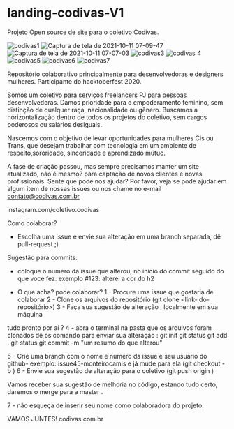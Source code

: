
# landing-codivas-V1
Projeto Open source de site para o coletivo Codivas.

![codivas1](https://user-images.githubusercontent.com/66797088/136761877-51de0548-520d-4293-a93d-b43e1f9bd80a.png)
![Captura de tela de 2021-10-11 07-09-47](https://user-images.githubusercontent.com/66797088/136773424-02d18781-3c3c-4eb3-9da4-867ae6195c5b.png)
![Captura de tela de 2021-10-11 07-07-03](https://user-images.githubusercontent.com/66797088/136773462-dfc7d24e-b83b-489e-809a-dbd43dc01a5a.png)
![codivas3](https://user-images.githubusercontent.com/66797088/136762028-684d2314-4465-4c07-8173-015d01d39bed.png)
![codivas 4](https://user-images.githubusercontent.com/66797088/136762110-12ca9c78-6740-4ca9-877e-600eb7faae4e.png)
![codivas5](https://user-images.githubusercontent.com/66797088/136762145-a440b20c-4705-482b-8f00-630ebd71a220.png)
![codivas6](https://user-images.githubusercontent.com/66797088/136762177-02046e92-9c8d-4072-b211-3282b14b43f7.png)
![codivas7](https://user-images.githubusercontent.com/66797088/136762207-09f8b8e0-b0c0-41de-af3d-ee46edb5569c.png)


Repositório colaborativo principalmente para desenvolvedoras e designers mulheres.
Participante do hacktoberfest 2020.

Somos um coletivo para serviços freelancers PJ para pessoas desenvolvedoras.
Damos prioridade para o empoderamento feminino, sem distinção de qualquer raça, nacionalidade ou gênero.
Buscamos a horizontalização dentro de todos os projetos do coletivo, sem cargos poderosos ou salários desiguais.

Nascemos com o objetivo de levar oportunidades para mulheres Cis ou Trans, que desejam trabalhar com tecnologia em um ambiente de respeito,sororidade,
sinceridade  e aprendizado mútuo.

A fase de criação passou, mas sempre precisamos manter um site atualizado, não é mesmo? para captação de novos clientes e novas profissionais.
Sente que pode nos ajudar?
Por favor, veja se pode ajudar em algum item de nossas issues ou nos chame no e-mail contato@codivas.com.br

instagram.com/coletivo.codivas

Como colaborar?
- Escolha uma Issue e envie sua alteração em uma branch separada, dê pull-request ;)

Sugestão para commits:
- coloque o numero da issue que alterou, no inicio do commit seguido do que voce fez. exemplo #123: alterei a cor do h2 

-  O que acha? pode colaborar?
1 - Procure uma issue que gostaria de colaborar
2 - Clone os arquivos do repositório
(git clone <link- do- repositório>)
3 - Faça sua sugestão de alteração , localmente em sua máquina


tudo pronto por aí ?
4 - abra o terminal na pasta que os arquivos foram clonados
dê os comando para enviar sua alteração :
git init
git status
git add .
git status
git commit -m "um resumo do que alterou"


5 - Crie uma branch com o nome e numero da issue e seu usuario do github- exemplo: issue45-monteirocamis e já mude para ela
(git checkout -b <nome-da-branch>)
6 - Envie sua sugestão de alteração para o coletivo
(git push origin <nome-da-branch>)

Vamos receber sua sugestão de melhoria no código, estando tudo certo, daremos o merge para a master .

7 - não esqueça de inserir seu nome como colaboradora do projeto.



VAMOS JUNTES!
codivas.com.br
